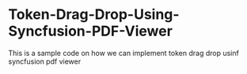 # Token-Drag-Drop-Using-Syncfusion-PDF-Viewer
This is a sample code on how we can implement token drag drop usinf syncfusion pdf viewer

